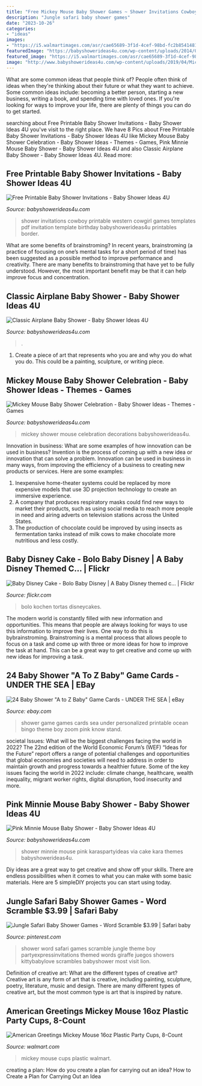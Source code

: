 ```yaml
---
title: "Free Mickey Mouse Baby Shower Games ~ Shower Invitations Cowboy Printable Western Cowgirl Games Templates Pdf Invitation Template Birthday Babyshowerideas4u Printables Border"
description: "Jungle safari baby shower games"
date: "2023-10-26"
categories:
- "ideas"
images:
- "https://i5.walmartimages.com/asr/cae65689-3f1d-4cef-98bd-fc2b85414812_2.d4f237b7ece8a9e3873176206607e524.jpeg"
featuredImage: "https://babyshowerideas4u.com/wp-content/uploads/2014/01/cowboy-2-682x1024.png"
featured_image: "https://i5.walmartimages.com/asr/cae65689-3f1d-4cef-98bd-fc2b85414812_2.d4f237b7ece8a9e3873176206607e524.jpeg"
image: "http://www.babyshowerideas4u.com/wp-content/uploads/2019/04/Mickey-Mouse-Baby-Shower-Celebration-Decorations.jpg"
---
```



What are some common ideas that people think of?
People often think of ideas when they're thinking about their future or what they want to achieve. Some common ideas include: becoming a better person, starting a new business, writing a book, and spending time with loved ones. If you're looking for ways to improve your life, there are plenty of things you can do to get started.

	

		
searching about Free Printable Baby Shower Invitations - Baby Shower Ideas 4U you've visit to the right place. We have 8 Pics about Free Printable Baby Shower Invitations - Baby Shower Ideas 4U like Mickey Mouse Baby Shower Celebration - Baby Shower Ideas - Themes - Games, Pink Minnie Mouse Baby Shower - Baby Shower Ideas 4U and also Classic Airplane Baby Shower - Baby Shower Ideas 4U. Read more:
		
    
## Free Printable Baby Shower Invitations - Baby Shower Ideas 4U

<img loading=lazy src="https://babyshowerideas4u.com/wp-content/uploads/2014/01/cowboy-2-682x1024.png" onerror="this.onerror=null;this.src='https://tse4.mm.bing.net/th?id=OIP.8L9kDYJP3a0hNqhqWas1NAHaLH&amp;pid=15.1';" alt="Free Printable Baby Shower Invitations - Baby Shower Ideas 4U">

_Source: babyshowerideas4u.com_

>shower invitations cowboy printable western cowgirl games templates pdf invitation template birthday babyshowerideas4u printables border. 

	

What are some benefits of brainstroming?
In recent years, brainstroming (a practice of focusing on one’s mental tasks for a short period of time) has been suggested as a possible method to improve performance and creativity. There are many benefits to brainstroming that have yet to be fully understood. However, the most important benefit may be that it can help improve focus and concentration.

    
## Classic Airplane Baby Shower - Baby Shower Ideas 4U

<img loading=lazy src="https://babyshowerideas4u.com/wp-content/uploads/2016/07/Classic-Airplane-Baby-Shower-Treats.jpg" onerror="this.onerror=null;this.src='https://tse2.mm.bing.net/th?id=OIP.ZXjJqiPzsLz0CCPnviFvXwHaLH&amp;pid=15.1';" alt="Classic Airplane Baby Shower - Baby Shower Ideas 4U">

_Source: babyshowerideas4u.com_

>. 

	

1. Create a piece of art that represents who you are and why you do what you do. This could be a painting, sculpture, or writing piece. 

    
## Mickey Mouse Baby Shower Celebration - Baby Shower Ideas - Themes - Games

<img loading=lazy src="http://www.babyshowerideas4u.com/wp-content/uploads/2019/04/Mickey-Mouse-Baby-Shower-Celebration-Decorations.jpg" onerror="this.onerror=null;this.src='https://tse4.mm.bing.net/th?id=OIP.qABxfKYW1UmaStEE12vyMAHaK-&amp;pid=15.1';" alt="Mickey Mouse Baby Shower Celebration - Baby Shower Ideas - Themes - Games">

_Source: babyshowerideas4u.com_

>mickey shower mouse celebration decorations babyshowerideas4u. 

	

Innovation in business: What are some examples of how innovation can be used in business?
Invention is the process of coming up with a new idea or innovation that can solve a problem. Innovation can be used in business in many ways, from improving the efficiency of a business to creating new products or services. Here are some examples: 
1. Inexpensive home-theater systems could be replaced by more expensive models that use 3D projection technology to create an immersive experience. 
2. A company that produces respiratory masks could find new ways to market their products, such as using social media to reach more people in need and airing adverts on television stations across the United States. 
3. The production of chocolate could be improved by using insects as fermentation tanks instead of milk cows to make chocolate more nutritious and less costly. 

    
## Baby Disney Cake - Bolo Baby Disney | A Baby Disney Themed C… | Flickr

<img loading=lazy src="https://c1.staticflickr.com/7/6126/5972787552_8a814ba15e_b.jpg" onerror="this.onerror=null;this.src='https://tse4.mm.bing.net/th?id=OIP.OTFfa2XdNiUsuzepQ899wgHaLD&amp;pid=15.1';" alt="Baby Disney Cake - Bolo Baby Disney | A Baby Disney themed c… | Flickr">

_Source: flickr.com_

>bolo kochen tortas disneycakes. 

	

The modern world is constantly filled with new information and opportunities. This means that people are always looking for ways to use this information to improve their lives. One way to do this is bybrainstroming. Brainstroming is a mental process that allows people to focus on a task and come up with three or more ideas for how to improve the task at hand. This can be a great way to get creative and come up with new ideas for improving a task.

    
## 24 Baby Shower &quot;A To Z Baby&quot; Game Cards - UNDER THE SEA | EBay

<img loading=lazy src="http://i.ebayimg.com/images/i/161062344963-0-1/s-l1000.jpg" onerror="this.onerror=null;this.src='https://tse1.mm.bing.net/th?id=OIP.RBEs3yY7IM1IXwymJooM-QHaKX&amp;pid=15.1';" alt="24 Baby Shower &quot;A to Z Baby&quot; Game Cards - UNDER THE SEA | eBay">

_Source: ebay.com_

>shower game games cards sea under personalized printable ocean bingo theme boy zoom pink know stand. 

	

societal Issues: What will be the biggest challenges facing the world in 2022?
The 22nd edition of the World Economic Forum’s (WEF) “Ideas for the Future” report offers a range of potential challenges and opportunities that global economies and societies will need to address in order to maintain growth and progress towards a healthier future. Some of the key issues facing the world in 2022 include: climate change, healthcare, wealth inequality, migrant worker rights, digital disruption, food insecurity and more.

    
## Pink Minnie Mouse Baby Shower - Baby Shower Ideas 4U

<img loading=lazy src="https://babyshowerideas4u.com/wp-content/uploads/2015/09/Pink-Minnie-Mouse-Baby-Shower-ideas.jpg" onerror="this.onerror=null;this.src='https://tse3.mm.bing.net/th?id=OIP.DtEKHmFhUUxCOiMoaZ9jSgHaLC&amp;pid=15.1';" alt="Pink Minnie Mouse Baby Shower - Baby Shower Ideas 4U">

_Source: babyshowerideas4u.com_

>shower minnie mouse pink karaspartyideas via cake kara themes babyshowerideas4u. 

	

Diy ideas are a great way to get creative and show off your skills. There are endless possibilities when it comes to what you can make with some basic materials. Here are 5 simpleDIY projects you can start using today.

    
## Jungle Safari Baby Shower Games - Word Scramble $3.99 | Safari Baby

<img loading=lazy src="https://i.pinimg.com/originals/3b/40/d0/3b40d055b83352c1b9dfa11d70c47e37.jpg" onerror="this.onerror=null;this.src='https://tse3.mm.bing.net/th?id=OIP.yT3QX-Pe_iJVK2170yAX6wHaKX&amp;pid=15.1';" alt="Jungle Safari Baby Shower Games - Word Scramble $3.99 | Safari baby">

_Source: pinterest.com_

>shower word safari games scramble jungle theme boy partyexpressinvitations themed words giraffe juegos showers kittybabylove scrambles babyshower most visit lion. 

	

Definition of creative art: What are the different types of creative art?
Creative art is any form of art that is creative, including painting, sculpture, poetry, literature, music and design. There are many different types of creative art, but the most common type is art that is inspired by nature.

    
## American Greetings Mickey Mouse 16oz Plastic Party Cups, 8-Count

<img loading=lazy src="https://i5.walmartimages.com/asr/cae65689-3f1d-4cef-98bd-fc2b85414812_2.d4f237b7ece8a9e3873176206607e524.jpeg" onerror="this.onerror=null;this.src='https://tse3.mm.bing.net/th?id=OIP.E2dHh_9bXdN0l43jACiI5gHaHa&amp;pid=15.1';" alt="American Greetings Mickey Mouse 16oz Plastic Party Cups, 8-Count">

_Source: walmart.com_

>mickey mouse cups plastic walmart. 

	

creating a plan: How do you create a plan for carrying out an idea?
How to Create a Plan for Carrying Out an Idea

